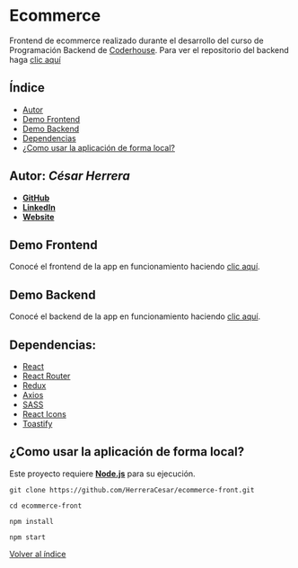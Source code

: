 # Ecommerce

Frontend de ecommerce realizado durante el desarrollo del curso de Programación Backend de [Coderhouse](https://www.coderhouse.com/).
Para ver el repositorio del backend haga [clic aquí](https://github.com/HerreraCesar/ecommerce)

## Índice <a name="indice"></a>

- [Autor](#1)
- [Demo Frontend](#2)
- [Demo Backend](#3)
- [Dependencias](#4)
- [¿Como usar la aplicación de forma local?](#5)

## Autor: *César Herrera* <a name="1"></a>

* **[GitHub](https://github.com/HerreraCesar/)**
* **[LinkedIn](https://www.linkedin.com/in/herrera-cesar/)**
* **[Website](https://herreracesar.site/)**

## Demo Frontend <a name="2"></a>

Conocé el frontend de la app en funcionamiento haciendo [clic aquí](https://eccomerce-mitienda.netlify.app/).

## Demo Backend <a name="3"></a>

Conocé el backend de la app en funcionamiento haciendo [clic aquí](https://eccomerce-mitienda.herokuapp.com/).

## Dependencias: <a name="4"></a>

- [React](https://es.reactjs.org/)
- [React Router](https://reactrouter.com/)
- [Redux](https://redux.js.org/)
- [Axios](https://axios-http.com/)
- [SASS](https://sass-lang.com/)
- [React Icons](https://react-icons.github.io/react-icons)
- [Toastify](https://fkhadra.github.io/react-toastify/introduction)

## ¿Como usar la aplicación de forma local? <a name="5"></a>

Este proyecto requiere **[Node.js](https://nodejs.org/)** para su ejecución.

```
git clone https://github.com/HerreraCesar/ecommerce-front.git
```
```
cd ecommerce-front
```
```
npm install
```
```
npm start
```

[Volver al índice](#indice)